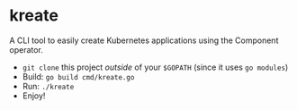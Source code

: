 # kreate
A CLI tool to easily create Kubernetes applications using the Component operator.

- `git clone` this project *outside* of your `$GOPATH` (since it uses `go modules`)
- Build: `go build cmd/kreate.go`
- Run: `./kreate`
- Enjoy!
